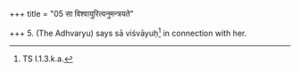 +++
title = "05 सा विश्वायुरित्यनुमन्त्रयते"

+++
5. (The Adhvaryu) says sā viśvāyuḥ[^1] in connection with her.  

[^1]: TS I.1.3.k.a.  
